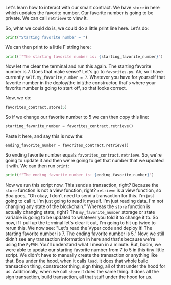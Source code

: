 Let's learn how to interact with our smart contract. We have `store` in here which updates the favorite number. Our favorite number is going to be private. We can call `retrieve` to view it.

So, what we could do is, we could do a little print line here. Let's do:

```python
print("Starting favorite number = ")
```

We can then print to a little F string here:

```python
print(f"The starting favorite number is: {starting_favorite_number}")
```

Now let me clear the terminal and run this again. The starting favorite number is 7. Does that make sense? Let's go to `favorites.py`. Ah, so I have currently `self.my_favorite_number = 7`. Whatever you have for yourself that favorite number in the deploy/the init/the constructor, that's where your favorite number is going to start off, so that looks correct.

Now, we do:

```python
favorites_contract.store(5)
```

So if we change our favorite number to 5 we can then copy this line:

```python
starting_favorite_number = favorites_contract.retrieve()
```

Paste it here, and say this is now the:

```python
ending_favorite_number = favorites_contract.retrieve()
```

So ending favorite number equals `favorites_contract.retrieve`. So, we're going to update it and then we're going to get that number that we updated it with. We can then run `print`:

```python
print(f"The ending favorite number is: {ending_favorite_number}")
```

Now we run this script now. This sends a transaction, right? Because the `store` function is not a view function, right? `retrieve` is a view function, so Boa goes, "Oh okay, I don't need to send a transaction for this. I'm just going to call it. I'm just going to read it myself. I'm just reading data. I'm not changing any state of the blockchain." Whereas the `store` function is actually changing state, right? The `my_favorite_number` storage or state variable is going to be updated to whatever you told it to change it to. So now, if I pull up the terminal let's clear it out, I'm going to hit up twice to rerun this. We now see: "Let's read the Vyper code and deploy it! The starting favorite number is 7. The ending favorite number is 5." Now, we still didn't see any transaction information in here and that's because we're using the `PyEVM`. You'll understand what I mean in a minute. But, boom, we were able to update our starting favorite number from 7 to 5 in this tiny little script. We didn't have to manually create the transaction or anything like that. Boa under the hood, when it calls `load`, it does that whole build transaction thing, constructor thing, sign thing, all of that under the hood for us. Additionally, when we call `store` it does the same thing. It does all the sign transaction, build transaction, all that stuff under the hood for us.
